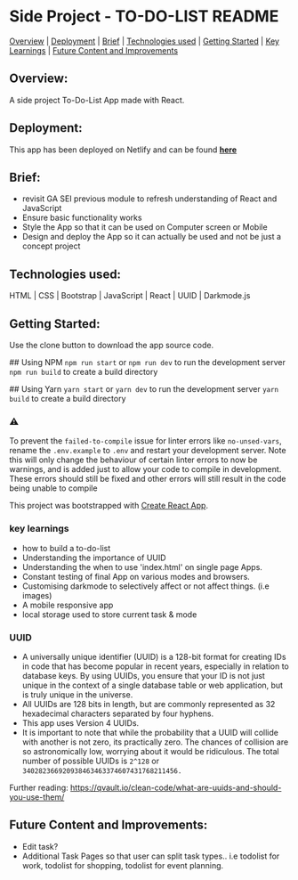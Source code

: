 # Side Project  - TO-DO-LIST README

[Overview](#overview "Goto overview") |
[Deployment](#deployment "Goto deployment") |
[Brief](#brief "Goto brief") |
[Technologies used](#technologies-used "Goto technologies-used") |
[Getting Started](#getting-started "Goto getting started") |
[Key Learnings](#key-learnings "Goto key-learnings") |
[Future Content and Improvements](#future-content-and-improvements "Goto future-content-and-improvements")

## Overview:
A side project To-Do-List App made with React. 

## Deployment:
This app has been deployed on Netlify and can be found [**here**](https://achan81-todolist.netlify.app/ "here")

## Brief:
* revisit GA SEI previous module to refresh understanding of React and JavaScript
* Ensure basic functionality works
* Style the App so that it can be used on Computer screen or Mobile
* Design and deploy the App so it can actually be used and not be just a concept project


## Technologies used:
HTML | CSS | Bootstrap | JavaScript | React | UUID | Darkmode.js


## Getting Started:
Use the clone button to download the app source code. 

## Using NPM
`npm run start` or `npm run dev`  to run the development server
`npm run build` to create a build directory

## Using Yarn
`yarn start` or `yarn dev`  to run the development server
`yarn build` to create a build directory

### ⚠️
To prevent the `failed-to-compile` issue for linter errors like `no-unsed-vars`, rename the `.env.example` to `.env` and restart your development server. Note this will only change the behaviour of certain linter errors to now be warnings, and is added just to allow your code to compile in development. These errors should still be fixed and other errors will still result in the code being unable to compile

This project was bootstrapped with [Create React App](https://github.com/facebook/create-react-app).

### key learnings
* how to build a to-do-list
* Understanding the importance of UUID
* Understanding the when to use 'index.html' on single page Apps.
* Constant testing of final App on various modes and browsers.
* Customising darkmode to selectively affect or not affect things. (i.e images)
* A mobile responsive app
* local storage used to store current task & mode

### UUID 
- A universally unique identifier (UUID) is a 128-bit format for creating IDs in code that has become popular in recent years, especially in relation to database keys. By using UUIDs, you ensure that your ID is not just unique in the context of a single database table or web application, but is truly unique in the universe. 
- All UUIDs are 128 bits in length, but are commonly represented as 32 hexadecimal characters separated by four hyphens.
- This app uses Version 4 UUIDs.
- It is important to note that while the probability that a UUID will collide with another is not zero, its practically zero. The chances of collision are so astronomically low, worrying about it would be ridiculous. The total number of possible UUIDs is ```2^128``` or ```340282366920938463463374607431768211456.```

Further reading: https://qvault.io/clean-code/what-are-uuids-and-should-you-use-them/

## Future Content and Improvements:
* Edit task?
* Additional Task Pages so that user can split task types.. i.e todolist for work, todolist for shopping, todolist for event planning.
